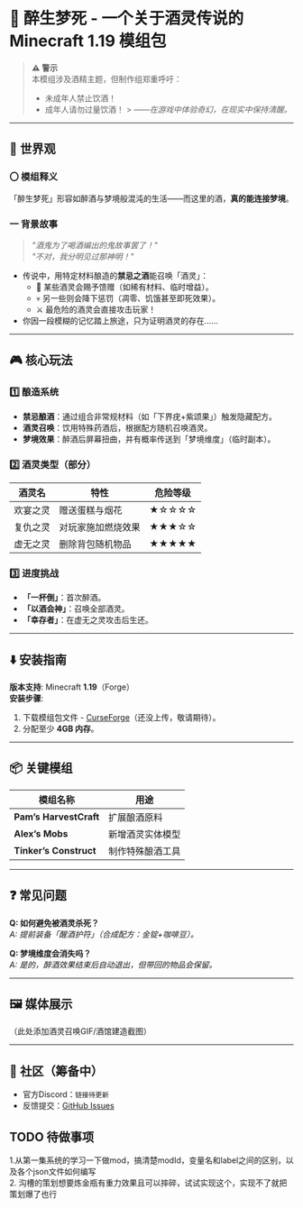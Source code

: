 # 🍷 醉生梦死 - 一个关于酒灵传说的 Minecraft 1.19 模组包

> **⚠️ 警示**  
> 本模组涉及酒精主题，但制作组郑重呼吁：
> - 未成年人禁止饮酒！
> - 成年人请勿过量饮酒！
    > *——在游戏中体验奇幻，在现实中保持清醒。*

---

## 📜 世界观
### 〇 模组释义
「醉生梦死」形容如醉酒与梦境般混沌的生活——而这里的酒，**真的能连接梦境**。

### 一 背景故事
> *"酒鬼为了喝酒编出的鬼故事罢了！"*  
> *"不对，我分明见过那神明！"*

- 传说中，用特定材料酿造的**禁忌之酒**能召唤「酒灵」：
   - 🎁 某些酒灵会赐予馈赠（如稀有材料、临时增益）。
   - 💀 另一些则会降下惩罚（凋零、饥饿甚至即死效果）。
   - ⚔️ 最危险的酒灵会直接攻击玩家！
- 你因一段模糊的记忆踏上旅途，只为证明酒灵的存在……

---

## 🎮 核心玩法
### 1️⃣ 酿造系统
- **禁忌酿酒**：通过组合非常规材料（如「下界疣+紫颂果」）触发隐藏配方。
- **酒灵召唤**：饮用特殊药酒后，根据配方随机召唤酒灵。
- **梦境效果**：醉酒后屏幕扭曲，并有概率传送到「梦境维度」（临时副本）。

### 2️⃣ 酒灵类型（部分）
| 酒灵名  | 特性        | 危险等级  |  
|------|-----------|-------|  
| 欢宴之灵 | 赠送蛋糕与烟花   | ★☆☆☆☆ |  
| 复仇之灵 | 对玩家施加燃烧效果 | ★★★☆☆ |  
| 虚无之灵 | 删除背包随机物品  | ★★★★★ |  

### 3️⃣ 进度挑战
- **「一杯倒」**：首次醉酒。
- **「以酒会神」**：召唤全部酒灵。
- **「幸存者」**：在虚无之灵攻击后生还。

---

## ⬇️ 安装指南
**版本支持**: Minecraft **1.19**（Forge）  
**安装步骤**:
1. 下载模组包文件 - [CurseForge](链接待填)（还没上传，敬请期待）。
2. 分配至少 **4GB 内存**。

---

## 📦 关键模组
| 模组名称                   | 用途       |  
|------------------------|----------|  
| **Pam’s HarvestCraft** | 扩展酿酒原料   |  
| **Alex’s Mobs**        | 新增酒灵实体模型 |  
| **Tinker’s Construct** | 制作特殊酿酒工具 |  

---

## ❓ 常见问题
**Q: 如何避免被酒灵杀死？**  
*A: 提前装备「醒酒护符」（合成配方：金锭+咖啡豆）。*

**Q: 梦境维度会消失吗？**  
*A: 是的，醉酒效果结束后自动退出，但带回的物品会保留。*

---

## 🖼️ 媒体展示
（此处添加酒灵召唤GIF/酒馆建造截图）

---

## 💬 社区（筹备中）
- 官方Discord：`链接待更新`
- 反馈提交：[GitHub Issues](https://github.com/KunLiangChen/Forge-EnologistMod-1.19/issues)  

## TODO 待做事项
1.从第一集系统的学习一下做mod，搞清楚modId，变量名和label之间的区别，以及各个json文件如何编写<br>
2. 沟槽的策划想要炼金瓶有重力效果且可以摔碎，试试实现这个，实现不了就把策划爆了也行
